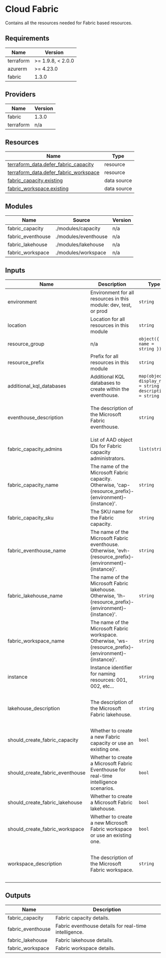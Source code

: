 <!-- BEGIN_TF_DOCS -->
<!-- markdown-table-prettify-ignore-start -->
# Cloud Fabric

Contains all the resources needed for Fabric based resources.

## Requirements

| Name | Version |
|------|---------|
| terraform | >= 1.9.8, < 2.0.0 |
| azurerm | >= 4.23.0 |
| fabric | 1.3.0 |

## Providers

| Name | Version |
|------|---------|
| fabric | 1.3.0 |
| terraform | n/a |

## Resources

| Name | Type |
|------|------|
| [terraform_data.defer_fabric_capacity](https://registry.terraform.io/providers/hashicorp/terraform/latest/docs/resources/data) | resource |
| [terraform_data.defer_fabric_workspace](https://registry.terraform.io/providers/hashicorp/terraform/latest/docs/resources/data) | resource |
| [fabric_capacity.existing](https://registry.terraform.io/providers/microsoft/fabric/1.3.0/docs/data-sources/capacity) | data source |
| [fabric_workspace.existing](https://registry.terraform.io/providers/microsoft/fabric/1.3.0/docs/data-sources/workspace) | data source |

## Modules

| Name | Source | Version |
|------|--------|---------|
| fabric\_capacity | ./modules/capacity | n/a |
| fabric\_eventhouse | ./modules/eventhouse | n/a |
| fabric\_lakehouse | ./modules/lakehouse | n/a |
| fabric\_workspace | ./modules/workspace | n/a |

## Inputs

| Name | Description | Type | Default | Required |
|------|-------------|------|---------|:--------:|
| environment | Environment for all resources in this module: dev, test, or prod | `string` | n/a | yes |
| location | Location for all resources in this module | `string` | n/a | yes |
| resource\_group | n/a | ```object({ name = string })``` | n/a | yes |
| resource\_prefix | Prefix for all resources in this module | `string` | n/a | yes |
| additional\_kql\_databases | Additional KQL databases to create within the eventhouse. | ```map(object({ display_name = string description = string }))``` | `{}` | no |
| eventhouse\_description | The description of the Microsoft Fabric eventhouse. | `string` | `"Eventhouse for real-time analytics of Edge device data"` | no |
| fabric\_capacity\_admins | List of AAD object IDs for Fabric capacity administrators. | `list(string)` | `[]` | no |
| fabric\_capacity\_name | The name of the Microsoft Fabric capacity. Otherwise, 'cap-{resource\_prefix}-{environment}-{instance}'. | `string` | `null` | no |
| fabric\_capacity\_sku | The SKU name for the Fabric capacity. | `string` | `"F2"` | no |
| fabric\_eventhouse\_name | The name of the Microsoft Fabric eventhouse. Otherwise, 'evh-{resource\_prefix}-{environment}-{instance}'. | `string` | `null` | no |
| fabric\_lakehouse\_name | The name of the Microsoft Fabric lakehouse. Otherwise, 'lh-{resource\_prefix}-{environment}-{instance}'. | `string` | `null` | no |
| fabric\_workspace\_name | The name of the Microsoft Fabric workspace. Otherwise, 'ws-{resource\_prefix}-{environment}-{instance}'. | `string` | `null` | no |
| instance | Instance identifier for naming resources: 001, 002, etc... | `string` | `"001"` | no |
| lakehouse\_description | The description of the Microsoft Fabric lakehouse. | `string` | `"Lakehouse for storing and analyzing data from Edge devices"` | no |
| should\_create\_fabric\_capacity | Whether to create a new Fabric capacity or use an existing one. | `bool` | `false` | no |
| should\_create\_fabric\_eventhouse | Whether to create a Microsoft Fabric Eventhouse for real-time intelligence scenarios. | `bool` | `false` | no |
| should\_create\_fabric\_lakehouse | Whether to create a Microsoft Fabric lakehouse. | `bool` | `false` | no |
| should\_create\_fabric\_workspace | Whether to create a new Microsoft Fabric workspace or use an existing one. | `bool` | `false` | no |
| workspace\_description | The description of the Microsoft Fabric workspace. | `string` | `"Microsoft Fabric workspace for the Edge AI Accelerator solution"` | no |

## Outputs

| Name | Description |
|------|-------------|
| fabric\_capacity | Fabric capacity details. |
| fabric\_eventhouse | Fabric eventhouse details for real-time intelligence. |
| fabric\_lakehouse | Fabric lakehouse details. |
| fabric\_workspace | Fabric workspace details. |
<!-- markdown-table-prettify-ignore-end -->
<!-- END_TF_DOCS -->
